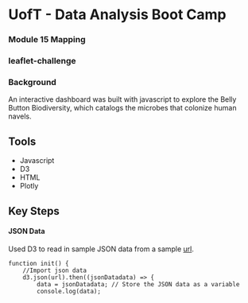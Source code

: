 #  UofT - Data Analysis Boot Camp

### Module 15 Mapping

### leaflet-challenge

### Background

An interactive dashboard was built with javascript to explore the Belly Button Biodiversity, which catalogs the microbes that colonize human navels.

## Tools

- Javascript
- D3
- HTML
- Plotly

## Key Steps

#### **JSON Data**

Used D3 to read in sample JSON data from a sample [url](https://2u-data-curriculum-team.s3.amazonaws.com/dataviz-classroom/v1.1/14-Interactive-Web-Visualizations/02-Homework/samples.json).

````
function init() {
    //Import json data
    d3.json(url).then((jsonDatadata) => {
        data = jsonDatadata; // Store the JSON data as a variable
        console.log(data); 
  
````
